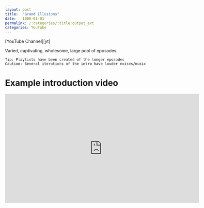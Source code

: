 ```yaml
---
layout: post
title:  "Grand Illusions"
date:   1000-01-01
permalink: /:categories/:title:output_ext
categories: YouTube
---
```

<script src="https://apis.google.com/js/platform.js"></script>
<div class="g-ytsubscribe" data-channel="henders007" data-layout="full" data-count="default"></div>
[YouTube Channel][yt]

Varied, captivating, wholesome, large pool of eposodes.

<!-- _Tip: Playlists have been created of the longer eposodes   -->
<!-- Caution: Several iterations of the intro have louder noises/music_ -->

<!-- __test__ -->

`Tip: Playlists have been created of the longer eposodes`   
`Caution: Several iterations of the intro have louder noises/music`

Example introduction video
=====
<!-- First Header | Second Header -->
<!-- ------------ | ------------- -->
<!-- Content from cell 1 | Content from cell 2 -->
<!-- Content in the first column | Content in the second column -->

<!-- `Example introductory video` -->
<!-- <iframe width="560" height="315" src="https://www.youtube.com/embed/ix_cNU-Xp3A" frameborder="0" allow="accelerometer; autoplay; encrypted-media; gyroscope; picture-in-picture" allowfullscreen></iframe> -->
<iframe id='ivplayer' type='text/html' width='640' height='360'       src='https://www.invidio.us/embed/ix_cNU-Xp3A?' frameborder='0'></iframe>

[yt]: https://www.youtube.com/channel/UCzsjHlc0WRwZYwlinsmtM4w 
